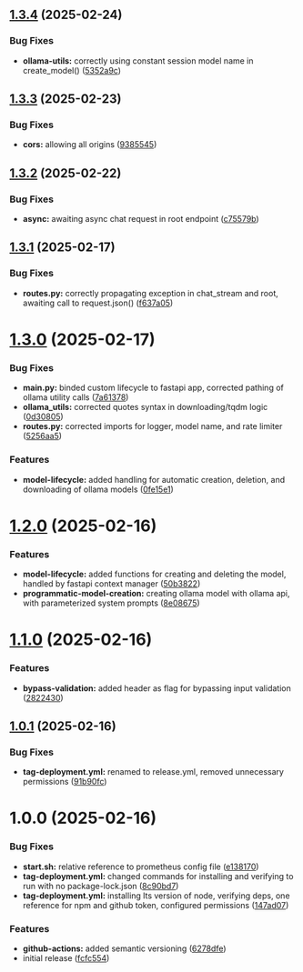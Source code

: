 ## [1.3.4](https://github.com/ofresia01/ollamagpt-api/compare/v1.3.3...v1.3.4) (2025-02-24)


### Bug Fixes

* **ollama-utils:** correctly using constant session model name in create_model() ([5352a9c](https://github.com/ofresia01/ollamagpt-api/commit/5352a9cffdc4659b0d47ce8b68af4b418f8b0fc5))

## [1.3.3](https://github.com/ofresia01/ollama-fastapi-rs/compare/v1.3.2...v1.3.3) (2025-02-23)


### Bug Fixes

* **cors:** allowing all origins ([9385545](https://github.com/ofresia01/ollama-fastapi-rs/commit/9385545139f9ebacf91203aaca3713db0b075b77))

## [1.3.2](https://github.com/ofresia01/ollama-fastapi-rs/compare/v1.3.1...v1.3.2) (2025-02-22)


### Bug Fixes

* **async:** awaiting async chat request in root endpoint ([c75579b](https://github.com/ofresia01/ollama-fastapi-rs/commit/c75579bee9a4c85ed1c463e242c8ab11d82e94c8))

## [1.3.1](https://github.com/ofresia01/ollama-fastapi-rs/compare/v1.3.0...v1.3.1) (2025-02-17)


### Bug Fixes

* **routes.py:** correctly propagating exception in chat_stream and root, awaiting call to request.json() ([f637a05](https://github.com/ofresia01/ollama-fastapi-rs/commit/f637a0598fd64aeedf7ade1265402ecc151ccbf6))

# [1.3.0](https://github.com/ofresia01/ollama-fastapi-rs/compare/v1.2.0...v1.3.0) (2025-02-17)


### Bug Fixes

* **main.py:** binded custom lifecycle to fastapi app, corrected pathing of ollama utility calls ([7a61378](https://github.com/ofresia01/ollama-fastapi-rs/commit/7a61378bcf868842e2e0108ba56df49803d8013e))
* **ollama_utils:** corrected quotes syntax in downloading/tqdm logic ([0d30805](https://github.com/ofresia01/ollama-fastapi-rs/commit/0d308054ddd4f385d7d486d9f3b063283bc43c70))
* **routes.py:** corrected imports for logger, model name, and rate limiter ([5256aa5](https://github.com/ofresia01/ollama-fastapi-rs/commit/5256aa5876de657fddbf391b68b87a1bfc41c679))


### Features

* **model-lifecycle:** added handling for automatic creation, deletion, and downloading of ollama models ([0fe15e1](https://github.com/ofresia01/ollama-fastapi-rs/commit/0fe15e138c409db5b7639775628e02ccd2cc8759))

# [1.2.0](https://github.com/ofresia01/ollama-fastapi-rs/compare/v1.1.0...v1.2.0) (2025-02-16)


### Features

* **model-lifecycle:** added functions for creating and deleting the model, handled by fastapi context manager ([50b3822](https://github.com/ofresia01/ollama-fastapi-rs/commit/50b38221403b5d339afc50b1388ea6d26be94d8b))
* **programmatic-model-creation:** creating ollama model with ollama api, with parameterized system prompts ([8e08675](https://github.com/ofresia01/ollama-fastapi-rs/commit/8e08675d7eaa756fa134e8a700ea225d58463a70))

# [1.1.0](https://github.com/ofresia01/ollama-fastapi-rs/compare/v1.0.1...v1.1.0) (2025-02-16)


### Features

* **bypass-validation:** added header as flag for bypassing input validation ([2822430](https://github.com/ofresia01/ollama-fastapi-rs/commit/28224304ba42bb49739401b6a35b426c2074e798))

## [1.0.1](https://github.com/ofresia01/ollama-fastapi-rs/compare/v1.0.0...v1.0.1) (2025-02-16)


### Bug Fixes

* **tag-deployment.yml:** renamed to release.yml, removed unnecessary permissions ([91b90fc](https://github.com/ofresia01/ollama-fastapi-rs/commit/91b90fc20f97e9ced5f42877ad837d94e7f4f8f6))

# 1.0.0 (2025-02-16)


### Bug Fixes

* **start.sh:** relative reference to prometheus config file ([e138170](https://github.com/ofresia01/ollama-fastapi-rs/commit/e13817078ed0757856315108abc228bae8e5271a))
* **tag-deployment.yml:** changed commands for installing and verifying to run with no package-lock.json ([8c90bd7](https://github.com/ofresia01/ollama-fastapi-rs/commit/8c90bd7ddf418806512abd7a840ad4fcde418913))
* **tag-deployment.yml:** installing lts version of node, verifying deps, one reference for npm and github token, configured permissions ([147ad07](https://github.com/ofresia01/ollama-fastapi-rs/commit/147ad07054ee755533f3b6ed8b49cbd5c60162dd))


### Features

* **github-actions:** added semantic versioning ([6278dfe](https://github.com/ofresia01/ollama-fastapi-rs/commit/6278dfe3831a81725daaabe95b961ab572ffd852))
* initial release ([fcfc554](https://github.com/ofresia01/ollama-fastapi-rs/commit/fcfc554beba08bf7972963ef362ef9fadbcb88db))
